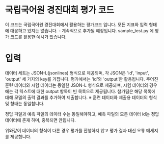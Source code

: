 # 국립국어원 경진대회 평가 코드

이 코드는 국립국어원 경진대회에서 활용하는 평가코드 입니다.
모든 지표와 입력 형태에 대응하고 있지는 않습니다. - 계속적으로 추가될 예정입니다.
sample_test.py 에 평가 코드를 활용한 예시가 있습니다.

# 입력

데이터 세트는 JSON-L(jsonlines) 형식으로 제공되며, 각 JSON은 'id', 'input', 'output' 세 가지의 key를 가집니다. 평가에서는 'id'와 'output'만 활용됩니다.
주어진 훈련 데이터와 시험 데이터는 동일한 JSON-L 형식으로 제공되며, 시험 데이터의 경우에는 각 텍스트에 대한 output 항목이 빈 목록으로 제공됩니다. 참가팀은 해당 목록에 대해 모델의 출력 결과를 추가하여 제출합니다.
※ 훈련 데이터와 제출용 데이터의 형식 및 형태는 동일합니다.


정답 파일과 예측 파일의 데이터 수는 동일해야하고, 예측 파일의 모든 데이터 id는 정답 데이터에 존재 하며, 중복되면 안됩니다. 

위와같이 데이터의 형식이 다른 경우 평가를 진행하지 않고 평가 결과 대신 오류 메세지를 제공합니다.
